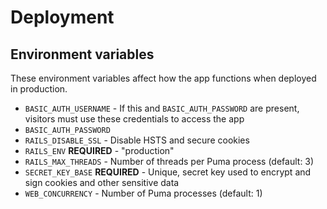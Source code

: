 # Deployment

## Environment variables

These environment variables affect how the app functions when deployed in production.

- `BASIC_AUTH_USERNAME` - If this and `BASIC_AUTH_PASSWORD` are present, visitors must use these credentials to access the app
- `BASIC_AUTH_PASSWORD`
- `RAILS_DISABLE_SSL` - Disable HSTS and secure cookies
- `RAILS_ENV` **REQUIRED** - "production"
- `RAILS_MAX_THREADS` - Number of threads per Puma process (default: 3)
- `SECRET_KEY_BASE` **REQUIRED** - Unique, secret key used to encrypt and sign cookies and other sensitive data
- `WEB_CONCURRENCY` - Number of Puma processes (default: 1)
